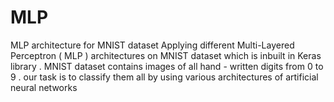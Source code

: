 # MLP
MLP architecture for MNIST dataset
Applying different Multi-Layered Perceptron ( MLP ) architectures on MNIST dataset which is inbuilt in Keras library . MNIST dataset contains images of all hand - written digits from 0 to 9 . our task is to classify them all by using various architectures of artificial neural networks
